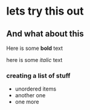 # lets try this out

## And what about this

Here is some __bold__ text

here is some *italic* text

### creating a list of stuff

* unordered items
* another one
* one more

